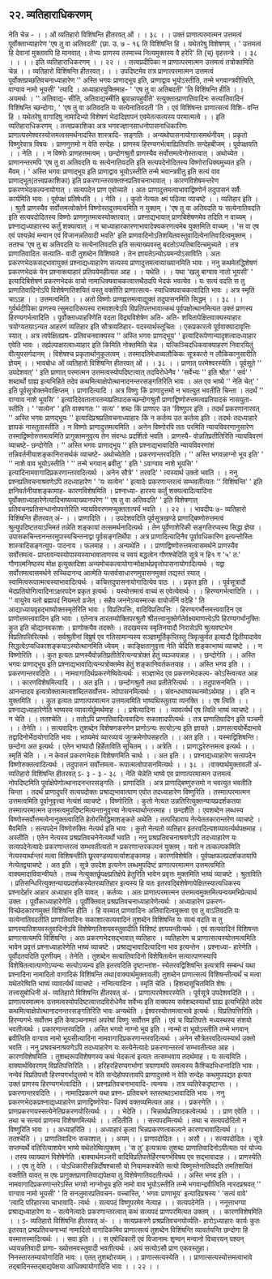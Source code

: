 ## २२. व्यतिहाराधिकरणम्
नेति चेन्न -
। । ओं व्यतिहारो विशिंषन्ति हीतरवत् ओं । । ३८ । ।
उक्तं प्राणात्परमात्मन उत्तमत्वं पूर्वोक्ताभ्याहारेण 'एष तु वा अतिवदती'
(छा. उ. ७ - १६ ति विशिंषन्ति हि । यथेतरेषु विशेषणम् ।
' उत्तमत्वं हि देवानां मुक्तावपि हि मानवात् ।
तेभ्यः प्राणस्य तस्माच्च नित्यमुक्तस्य वै हरेरि' ति (च्) वृहत्तन्त्रे । । ३८ । ।
। । इति व्यतिहाराधिकरणम् । । २२ । ।
तत्त्वप्रदीपिका
न प्राणात्परमात्मन उत्तमत्वं तत्रोक्तमिति चेन्न । । व्यतिहारो विशिंषन्ति हीतरवत्। । ।
उपदिष्टमेव तत्र प्राणात्परमात्मन उत्तमत्वं पूर्वोक्तप्रच्छतिवचनाध्याहारेण '' अस्ति भगवः प्राणाद्भूय
इति, प्राणाद्वाव भूयोऽस्तीति, तन्मे भगवान्त्रवीत्विति, वाग्वाव नामो भूयसी' 'त्यादि ।
अध्याहारयुक्तिमाह- ' 'एष तु वा अतिबदती' 'ति विशिंषन्ति हीति । । अयमर्थः । '' अतिवाद्य-
सीति, अतिवाद्यस्मीति ब्रूयान्नापहुवीते' रत्युक्तात्प्राणातिवादिनः सत्यातिवादिनं विशिंषन्ति
च्छन्दोगाः, ' 'एष तु वा अतिवदति यः सत्येनातिवदती 'ति । एवं विशिंषन्तः प्राणात्सत्यं विशि-
वन्ति हि । यथेतरेषु वागादिषु नामादिभ्यो विशेषणं भेदादिज्ञापनं एवमेतत्सत्यस्य परमात्मत्वे । ।
इति व्यतिहाराधिकरणम् ।
तत्त्वप्रकाशिका
अत्र भगवज्ज्ञानसाधनोपासनाधिकारिणः प्राणात्परमेश्वरस्योत्तमत्वसमर्थनादस्ति शास्त्रादि-
सङ्गतिः । अन्यथोपासनायोगात्समर्थनीयम् । प्रकृतो विष्णुरेवात्र विषयः । प्राणणुत्तमो न वेति
सन्देहः । प्राणस्य हिरण्यगर्भत्वाह्यितिपत्तिः सन्देहबीजम् । पूर्वपक्षयति । । नेति । । न विष्णोः
प्राणहत्तमत्वम् । छन्दोगश्रुतौ प्राणस्यैव सर्वोत्तमत्वेनोस्तत्वात् । अथोच्येत । प्राणानन्तरमपि 'एष
तु वा अतिवदति यः सत्येनातिवदति इति सत्यपदेनोदितस्य विष्णोराधिक्यमुच्यत इति । मैवम् ।
' अस्ति भगवः प्राणाद्भूय इति प्राणाद्वाव भूयोऽस्तीति तन्मे भवान्त्रवीतु इति सत्यं वाव प्राणाद्भूत(तत्त्वप्रकाशिका)
इति प्रकरणान्तरवक्तश्नप्रतिवचनाभावात् । कारणविशेषमन्तरेण प्रकरणभेदकल्पनायोगात् ।
सत्यपदेन प्राण एवोच्यते । अतः प्राणादुत्तमत्वाभावाद्विष्णोर्न तदुपासनं सर्वैः कार्यमिति भावः ।
पूर्वपक्षं प्रतिषेधति । । नेति । । कुतो नेत्यतः क्ष्मं पठित्वा व्याचष्टे । । व्यतिहार इति । । श्रुतौ प्राणस्यैव
सर्वोत्तमत्वोक्तेर्न विष्णोस्तदुत्तमत्वमिति न युक्तम् । 'एष तु वा अतिवदति यः सत्येनातिवदति
इति सत्यपदोदितस्य विष्णोः प्राणणुत्तमत्वस्योक्तत्वात् । प्रश्नाद्यभावात् प्राणबिशेषणमेव तदिति
न वाच्यम् । प्रश्नाद्यध्याहारस्य कर्तुं शक्यत्वात् । न चाध्याहारकारणाभावादेक्यकरणत्वमेब
युक्तमिति वाच्यम् । 'स वा एष एवं पश्यन्नेवं मन्वान एवं विजानन्नतिवादी भवति' इति
प्राणवादिनोऽतिशयितवस्तुवादित्वेनातिवादित्वमुक्तम् । ततश्च 'एष तु बा अतिवदति यः
सत्येनातिवदति इति सत्याख्यवस्तु बदतोऽप्यतिबादित्चमुच्यते । तत्र प्राणातिवादितः सत्याति-
वादी तुशब्देन विशिष्यते । तेन ज्ञायतेऽन्योऽयमन्योऽसाविति । अतः प्रकरणभेदकसद्भावायुक्तं
प्रश्नाद्यध्याहारेण सत्यस्य प्राणादुत्तमत्वव्याख्यानमिति भावः । ननु कथमेतद्धिशेषणं प्रकरणभेदकं
येन प्रश्नाक्त्याहारं प्रतिपयेमहीत्यत आह । । यथेति । । यथा 'खलु बाग्वाव नातो भूयसी' '
इत्यादिबिशेषणं प्रकरणभेदकं वाचो नामाधिक्यवाचकत्वात्तथैतदपि भेदकं भवत्येव । यः सत्यं
वदति स तु प्राणातिवादिनोऽपि विशेषेणातिशयितं वस्तु वक्तीति प्राणात्सत्य-
स्याधिक्यवाचकत्वादिति भावः । अत्र स्मृतिं चाऽऽह । । उत्तमत्वमिति । । अतो विष्णोः
प्राणह्नत्तमत्वाद्युक्तं तदुपासनमिति सिद्धम् । । ३८ । ।
गुर्वर्थदीपिका
प्राणस्य त्सुमदादिरूपस्य रामवशत्वेऽपि विप्रतिपत्तभावात्कथं पूर्वपक्षोत्थानमित्यत
उक्तं प्राणस्य हिरण्यगर्भत्वादिति । पूर्वोक्ताध्याहरिणेति वदता विद्र्यविशेषेण अति- अति-
शयितापेक्षितवाक्यस्याहारः त्रयोग्यतयाऽन्यत आहरणं व्यतिहार इति सौत्रव्यतिहार-
पदस्यार्थस्तूचितः । एकप्रकारत्वे पूर्ववाक्यादावृत्तिः स्यात् । अत्र त्वपेक्षितप्रश्र-
प्रतिवचनवाक्यस्य '' अस्ति भगवः प्राणद्भूय' ' इत्यादिरूपेणान्यादृशत्वादध्याहार एवेति
भावः । तर्ह्यल्पाक्षरत्वाध्याहार इति किमिति नोक्तमिति चेन्न । यत्किञ्चिदधिकवाक्याहरणं
निवारयितुं वीत्युपसर्गदानम् । विशेषश्च प्रकृतार्थानुकूलत्वम् । तस्मादतिमेधाव्यलौकिकः
सूत्रकारो न लौकिकानुसारीति ज्ञेयम् । ।
भावबोधः
ओं व्यतिहारो विशिंषन्ति हीतरवत् ओं । । ३८ । । प्राणात् परमेश्वरस्येति । पूर्वसूते
'' उपदेशवत्' ' इति प्राणात् परमात्मन उत्तमत्वस्योपदिष्टत्वात् तदविरोधेनैव ' 'सर्वेभ्यः ''
इति श्रौत' ' सर्व' ' शब्दार्थो ग्राह्य इत्यभिहिते तदेव कथमित्याक्षेपोत्थानादनन्तरसङ्गतिरिति
भावः । अत एव भाष्ये '' नेति चेत्' ' इति पूर्वसूत्रोक्तमेवाक्षिप्तम् । प्राणादित्यादि । अत्र
विष्णुः किं प्राणादुत्तमो न भवत्युत भवतीति चिन्ता । तदर्थं '' वाग्वाव नाशे भूयसि' '
इत्यादिदेवतातारतम्यप्रतिपादकच्छन्दोगश्रुतौ प्राणाद्विष्णोरुत्तमत्वप्रतिपादकं नासयुता-
स्तीति । ' 'सत्येन' ' इति वाक्यगतः '' सत्य' ' शब्दः किं प्राणपरः उत 'विष्णुपर इति ।
तदर्थं प्रकरणानारवत् '' अस्ति भगवः प्राणद्भूयः '' इत्यादिप्रश्रप्रतिवचनाध्याहारः किं न
कर्तव्य उत कर्तव्य इति । तदर्थः तदध्याहारे ज्ञापकं नास्तुतास्तीति । न विष्णोः
प्राणादुत्तमत्वमिति । अनेन विष्णोरपि ततः परमिति न्यायविवरणानुसारेण
तस्माद्विष्णोरुत्तमत्वमिति प्रागुक्तमनुवृत्य तेन संवन्धः प्रदर्शितो भवति । प्राणस्यै-
वोन्नतिप्रतीतिरिति न्यायविवरणं व्याचष्टे- छन्दोगेति । '' अस्ति भगवः प्राणाद्भूय '' इति
प्रश्नाद्यभावादिति न्यायविवरणांशं तन्निवर्तनीयाशङ्कानिरासर्थकं व्याचष्टे- अथोच्येतेति ।
प्रकरणान्तरवदिति । '' अस्ति भगवन्नाग्नो भूय इति' ' '' नाशे वाव भूयोऽस्तीति ' '' तन्मे
भगवान् ब्रवीतु' ' इति ' ऽवाग्वाव नाशे भूयसि' ' इत्यादिनामवागादिप्रकरणान्तरवदित्यर्थः ।
अनेन सौत्रे' ' तरवदि' ' त्यस्यार्थ उक्तो भवति । ।
ननु प्रश्नप्रतिवचनाश्रवणेऽपि तदध्याहारेण ' 'यः सत्येन' ' इत्यादेः प्रकरणान्तरत्वं
सम्भवतीत्यतः '' विशिंषन्ति' ' इति ज्ञनिवर्तनीयाशङ्कामाह- कारणविशेषमिति । प्रश्नाध्या-
हारस्य कर्तुं शक्यत्वादित्यादिना पूर्वोक्ताध्याहारेणेत्यादिभाष्यव्याख्यानपरेण '' एष तु वा
अतिवदति' ' इति विशेषणात् प्रतिवचनप्रतिसन्धानोपपत्तेरिति न्यायविवरणमप्युक्ततात्पर्यं
भवति । । २२ । ।
भावदीपः
७- व्यतिहारो विशिंषन्ति हीतरवत् अं- । । प्राणादिति । । उपदेशवदिति पूर्वसूत्रखण्डे
प्राणाद्बिष्णोरुत्तमत्वं श्रुत्युपदिष्टतयाऽभिमतं तन्नेति शङ्कायां तत्समर्थनादित्यर्थः । तेन
पूर्वेणाशेरिकी सङ्गतिरप्यस्य सिद्धा ज्ञेया । उपासकचिन्तानन्तरमुपास्यचिन्तनाद्वा
पूर्वसङ्गतिर्थेपा । अत्र प्राणादित्यादिनैव पूर्वावधिकारिण इत्यन्तोस्तिः शास्त्रादिसङ्गत्युप-
पादनाय । फलमाह । । अन्यथेति । । प्राणाद्विष्णोरुत्तमत्वासमर्थने प्राणस्यैव सर्वोत्तमत्व-
प्राप्तावन्यस्योपास्यस्याभावाताणस्य च स्वयं बद्धत्वेन गौणश्चेदिति सूत्रे न हि१ ग '५' त.'
गौणात्मनिष्ठस्य मोक्ष इत्युक्तदिशा अन्यमोचकत्वायोगान्मोक्षार्थप्रवृत्तोपासनायोगादित्यर्थः ।
यद्वा सर्वोत्तमत्वासमर्थने सच्चिदानन्द आत्मेति यत्सर्वसाधारणमुपासनमुक्तं तद्यस्तं स्यात् ।
स्वामित्वरूपात्मत्वस्याभावादित्यर्थः । कचित्तदुपासनायोगादित्येव पाठः । । प्रकृत इति । ।
पूर्वसूत्रादौ भेदप्रतियोगित्वादिनाऽक्षरपदेन प्रकृत इत्यर्थः । यस्योत्तमत्वं वाच्यं स एवेत्येवार्थः
। । हिरण्यगर्भत्वादिति । । '' वायुरेव यतो ब्रह्मपदं नियमतो व्रजेत् । सहैव जननेऽप्यस्मात्क
वायोर्जनिं वदेहि ' ति आद्याध्यायवृहद्भाष्योक्तस्मृतेरिति भावः । विप्रतिपत्तिः,
वादिविप्रतिपत्तिः । हिरण्यगर्भोत्तमत्त्ववादिन एव प्राणोत्तमत्त्ववादिन इति भावः । एतेनात्र
तारतम्योक्तिपरश्रुतौ श्रीतत्त्वानुक्तेर्गतेर्वक्ष्यमाणत्त्वेऽपि हिरण्यगर्भानुक्तिः कुत इति
चोद्यानवकाशः । प्राणोक्त्यैव तदक्तेः । तदखमस्य स्मृतिनयादौ निरासेऽपि श्रुत्यवष्टभेन
विप्रतिपत्तिरित्यर्थः । सर्वश्रुतीनां विष्रुर्ष एव गतिसामान्यस्य सञ्ज्ञामूर्तिकृप्तिस्तु
त्रिवृत्कुर्वत इत्यादौ द्वितीयादावेव सिद्धत्वेऽप्यधिकाशङ्कयाऽस्योत्थानमिति ध्येयम् ।
काङ्क्षितानुवृत्ता नेति चेदिति शङ्काभाष्यं व्याचष्टे । । न विष्णोरिति । । कुत इत्यतः
प्राणस्यैवोन्नतिप्रतीतेरित्यन्यत्रोक्तं हेतुं व्यञ्जयन्नाह । । छन्दोगेति । । अस्ति भगवः प्राणाद्भूय
इति प्रश्नाद्यभावादित्यन्यत्रोक्तमेव हेतुं शङ्कानिवर्तकतयाह । । अस्ति भगव इति । ।
प्रकरणान्तरवदिति । । नामवागादिर्थप्रकरणेष्विवेत्यर्थः । सञ्ज्ञाभेद एव प्रकरणभेदकल्प-
कोऽस्त्वित्यत आह । । कारणविशेषमित्यादि । । अत इति । । छन्दोगश्रुतौ तथा
प्रतीतेरित्यर्थः । । तदुपासनमिति । । आनन्दादय इत्यत्रोक्तात्मत्वशब्दितसर्वोत्तम-
त्वोपासनमित्यर्थः । । संवन्धभाष्यस्थनमोऽर्थमाह । । इति न युक्तमिति । । कुत इत्यतः
प्राणात्परमात्मन उत्तमत्वमिति भाष्यथिस्तुतया व्यनक्ति । । एष त्विति । ।
प्रश्नाद्यध्याहारेणेति भाष्यस्य व्यावर्त्यर्छूमर्थमाह । । प्रश्रेत्यादिना । । व्यावर्त्यर्थं एष त्विति
भाष्यं व्याचष्टे । । न चेति । । ततश्चेति । । ततोऽपि प्राणातिवादित्ववादिनः
सकाशादपीत्यर्थः । तत्र प्राणातिवादिन इति पञ्चमी । । तेनेति । । सत्यवादिनः तुशब्देन
विशेषणकरणेन प्राणोऽन्यः सत्योऽन्य इति ज्ञायते । प्राणसत्ययोर्भेदाभावे
तद्वादिनोर्भेदायोगादिति भावः । भाष्यमेवं व्यारव्यायं जुत्क्रमेणोपसहरति । । अत इति । ।
यस्माद्विशिषन्ति। छन्दोगा अत इत्यर्थः । एतेन भाष्यादौ हिर्हेताविति सूचितम् । । अत्रेति । ।
प्राणाद्धरेरुत्तमत्व इत्यर्थः । । स्मृतिं चेति । । न केवलं प्रकरणभेदकं विशेषणमिति चार्थः । ।
अत इति । । प्रश्नाद्यध्याहारेण सत्यपदेन विष्णोरुक्तत्वादित्यर्थः । तदुपासनं सर्वोत्तमत्व-
रूपात्मत्वोपासनमित्यर्थः । । ३८ । ।वाक्यार्थमुक्तावली
अं- व्यतिहारो विशिंषन्ति हीतरवत् ऽ- ३ - ३ - ३८ । नेति चेन्नेति भाष्ये एव
प्राणात्परमात्मन उत्तमत्वं नोपदिष्टमिति पूर्वाक्षेपेणोत्थानादनन्तरसङ्गतिः । प्राणादिति ।
अत्र प्राणाद्बिष्णुरुत्तमो न भवत्युत भवतीति चिन्ता । तदर्थं प्राणादुपरि सत्यपदोक्तः
प्रश्राद्यभावात्पाण एवोत तदध्याहारेण विष्णुरिति । तस्मात्परमात्मन उत्तमत्वमिति
पूर्वानुवृत्त्या नेत्यंशं व्याचष्टे । विष्णोरिति । कुतो नेत्यत उन्नतिरित्युक्तन्यायप्रदर्शकतया
तस्मात्परमात्मन उत्तमत्वमुपदिष्टमित्यन्तानुवृत्त्या नेत्यस्यार्थान्तरमाह । छन्दशैति ।
एवशब्देन लब्धस्य विष्णोस्सर्वोत्तमत्वेनानुक्तत्वादिति हेतोरसिद्धिमाशङ्कते अथेति ।
तत्परिहाराय नेत्येततकारान्तरेण व्याचष्टे । मैवमिति । सत्यपदेन विष्णोरुक्तिः नेत्यर्थ
इति भावः । कुतो नेत्यतो व्यतिहार इतरवदित्यशव्यावर्त्यर्थपक्षमाह । अस्तीति । एतेन
नेत्यस्य प्रश्रप्रतिवचनेनेत्यर्थो भवति ।
ननु प्रश्रप्रतिवचनाश्रवणेऽपि तदध्याहारेण यः सत्यपदेनेत्यादेः प्रकरणान्तरत्वं
सम्भवतीत्यतो न प्रकरणान्तरकल्पनं युक्तम् । यतो न तत्कल्पकमिति नेत्यस्यार्थान्तरं
मत्वा विशिषन्तीति छूरवण्डव्यावर्त्याशङ्कामाह । कारणविशेषेति । पूर्वपक्षफलप्रदर्शकतयापि
नेत्येतद्व्याचष्टे । अत इति । सूत्रे उपदेश इत्यनेन लब्धमुपदिष्टं प्राणात्परमात्मन
उत्तमत्वमिति वाक्यमादाविवान्वीयते । तच्च नेत्युक्तर्छूपक्षप्रतिक्षेपे हेतुरिति भावेन प्रवृत्तः
मुक्तमिति भाष्यं व्याचष्टे । श्रुताविति । प्रतिसन्धिरित्युक्तन्यायप्रदर्शकस्येतरव्यतिहार
इत्यस्य हि यतः इतरवद्बिशेषेणापेक्षितस्यात्यधिकस्य प्रश्नादेर्हार आहार अध्याहार इति
यावत् । कर्तव्यः । अतः प्राणात्परमात्मन उत्तमत्वमुक्तमित्यन्वयमभिप्रेत्यार्थ उक्तः ।
पूर्वोकाध्याहारेणेति । पूर्वोक्तिवत् प्रश्रप्रतिवचनाध्याहारेणेत्यर्थः । अध्याहारेण प्रकरण-
विच्छेदकारणमुक्तं विशिंषन्ति हीति । हि यस्मात् प्राणवादिनः अतिवादित्वमुक्त्वा एव तु
वाऽतिवदति यः सत्येनातिवदतीति प्राणातिवादिनः सकाशात्सत्यवादिनं तुशब्देन
विशिंषन्ति यः सत्यं वदति स तु प्राणस्यातिशयवस्तुवादिनोऽपि विशेषेणातिशयवस्तुवादीति
विशिष्टं ज्ञापयन्तीत्यर्थः । एवं सत्यवादिनं विशिषन्तः प्राणात्सत्यमपि विशिंषन्ति । अतः
प्रकरणभेदसद्भावात् व्यतिहारः । व्यतिहारेण च प्राणात्सत्यस्योत्तमत्वमिति भावेन प्रवृत्तं
प्रश्नाध्याहारेणेति भाष्यं व्याचष्टे । प्रश्राद्यभावादित्यादिना भाव इत्यन्तेन । प्रश्नाध्या-
हारेणेति । पूर्वोदतवदिति पूरणीयम् । तेनेति । तुशब्देन सत्यातिवादिनो विशेषितत्वेन
सत्यात्पाणस्यापि विशेषितत्वात्पाणोऽप्यन्यः सत्योऽप्यन्य इति इतरवदिति दृष्टान्तांश-
स्येतरवद्विशिषन्ति इत्यत्रापि सम्बन्धं यथा प्रश्नादिना नामादितो वागादिकं विशिंषन्ति तथा(वाक्यार्थमुक्तावली)
तुशब्देन प्राणात्सत्यं विशिषन्तीत्यर्थं च मत्वा यथेतरेष्विति भाष्यं व्यावर्त्यर्थं व्याचष्टे ।
नन्वित्यादिना । स्मृतिं चेति । हिशब्दसूचितमिति शेषः ।
तत्त्वसुबोधिनी
अं- व्यतिहारो विशिषन्ति हीतरवत् अं- । प्राणात्परमेश्वरस्येति । पूर्वसूत्रे उपदेशवदिति
। । प्राणात्परमात्मनः उत्तमत्वस्योपदिष्टत्वात्तदविरोधेनैव सर्वेभ्य इति वाक्यस्य सर्वशब्दस्यार्थो
ग्राह्य इत्यभिहिते तदेव कथमित्याक्षेपोत्थानादनन्तरसङ्गतिरिति भावः अन्यथेति ।
ईश्वरस्योत्तमत्वाभावे इत्यर्थः । विप्रतिपत्तिरिति । हिरण्यगर्भः सर्वोत्तम इति केषाञ्चनामतं
अपरेषां विष्णुः सर्वोत्तम इति । एवं च विप्रतिपत्तेः मध्यस्थस्य संशयो भवतीत्यर्थः ।
प्रकारणान्तरवदिति । अस्ति भगवो नाग्नो भूय इति । नान्मो वा भूयोऽस्तीति तन्मे
भगवान् ब्रवीत्विति वाग्वाव नामो भूयसीत्यादिना नामवागादिप्रकरणान्तरवदित्यर्थः । अनेन
सौत्रेतरवदित्यस्यार्थ उक्तो भवति । ननु प्रश्रवचनाश्रवणेऽपि तदध्याहारेण यः सत्येनेत्यादेः
प्रकरणान्तरत्वं सम्भवतीत्यत आह । कारणविशेषमिति । तुशब्दरूपविशेषणस्य कथं
भेदकत्वं इत्यतः तत्सम्भवाय तदर्थमाह । यः सत्यमिति ।
वाक्यार्थविवरणम्
विप्रतिपत्तिरिति । । हरिहरहिरण्यगर्भाणां त्रयाणामपि समत्वस्य कैश्चिदभिधानादिति
भावः । नन्वेवं विप्रतिपत्तौ हिरण्यगर्भादुत्तमो न वेति सन्देहोपपत्तावपि प्राणादुत्तमो न वेति
सन्देहः कथमुपपद्यत इत्यत उक्तं प्राणस्य हिरण्यगर्भत्वादिति । । प्रश्नप्रतिवचनाभावादि-
त्यन्वयः । तत्र व्यतिरेकदृष्टान्तः । । प्रकरणान्तरवदिति । । नामादिप्रकरणे यथा प्रश्न-
प्रतिवचने स्तस्तथाऽभावादिति भावः । ननु प्रकरणभेदकप्रश्नाद्यध्याहारेण प्राणाद्विष्णोरेवा-
धिक्यं वक्तव्यमित्यत आह । । प्रकरणेति । । प्राणप्रकरणयस्सत्येनेतिप्रकरणयोरित्यर्थः । । ।
भेदेति । । भिन्नार्थप्रतिपादकत्वेत्यर्थः । । प्राण एवेति । । तथा च सत्यवं प्राणस्य
विशेषणमित्यर्थः । । तदितीति । । सत्यपदमित्यर्थः । तथा च सत्यपदोदितो न विष्णुरिति
भावः । । अध्याहरिति । । अध्याहारं कृत्वा भिन्नप्रकरणत्वकल्पने कारणाभावादित्यर्थ । ।
ततश्चेति । । प्राणातिवादिनः सकाशात् । । अयम् । । प्राणपदोदितः । । असौ । ।
सत्यपदोदितः । सूत्रे सप्तम्यर्थे वतिरित्याशयेन भाष्ये यथेतरेष्वित्पुक्तम् । 'स तु' इत्यत्रत्यः
तुशब्दः प्राणातिवादिनोऽपीत्यतः परं योज्यः । तस्य व्याख्यानं विशेषेणेति ।बाक्यार्थमञ्जरी
वादिविप्रतिपत्तेर्हिरण्यगर्भविषय एव सद्भावादाह । । प्राणस्येति । । एष तु वेति । ।
योऽधिकारीसन्निर्दोषश्चासौ यो नियामकश्चेति सत्यो विष्णुस्तेनातिवदति तमतिशयितं
वक्तीति यावत् स एषः प्रागुक्तप्राणातिवाद्यपेक्षया तु विशेषेणातिवदतीत्यर्थः । । अस्ति
भगव इति । । नामवागादिप्रकरणान्तरेऽस्ति भगवो नाग्नोभूय इति नामो वाव भूयोऽस्तीति
तन्मे भगवान्द्रवीत्विति नारदप्रश्रवत् '' वाग्वाव नामो भूयसी' ' ति सनलुमारप्रतिवचन-
वच्चास्ति, ' भगवः प्राणाभूय' इत्यादिप्रश्रस्य ' 'सत्यं वावे' 'त्यादि परिहारस्य चाभावादि-
त्यर्थः । सत्यपदं विष्णुपरमेव नेत्याह । । सत्यपदेनेति । । ननूत्ताभग्या प्रश्राद्यध्याहारेण यः -
सत्येनेत्यादेः प्रकरणान्तरत्वात् कथं सत्यपदं प्राणपरमित्यत उक्तम् । । कारणविशेषमिति । ।
ऽ- व्यतिहारो विशिंषन्ति हीतरवत् अं- । । सत्यप्रकरणे प्रश्रप्रतिवचनयोर्व्यति-
हारोऽध्याहारः कार्यः कुतः इतरवत् प्रश्रप्रतिवचनाभ्यां नामादितो वागादिकमिव प्राणात्सत्यं
तुशब्देन विशिंषन्ति व्यावर्तयन्ति छन्दोगा हि यस्मात्तस्मादित्यर्थः । । सवा इति । । स
एषोधिकारी एवं विजानामः शृण्वन् मन्वानो विचारयन् पश्यन् ध्यायन्नतिवादी प्राणा-
ख्योत्तमवस्तुवादी भवतीत्यर्थः । अयं सत्योऽसौ प्राण एकवस्तुहा।निनस्तारतम्यायोगादिति
भावः । एतत् तुशब्दोरव्यम् । । प्राणात्सत्यस्येति । । प्राणात्सत्यस्योत्तमत्वाभावे
तद्बादिनस्तद्बाद्यपेक्षया आधिक्यायोगादिति भावः । । २२ । ।
